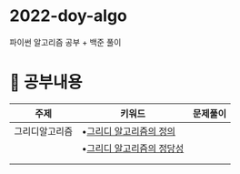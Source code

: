 # 2022-doy-algo
파이썬 알고리즘 공부 + 백준 풀이

# 🐾 공부내용
| 주제	| 키워드|	문제풀이  |
|---|---|---|
|그리디알고리즘 | •[그리디 알고리즘의 정의](https://github.com/Dominsol/2022-doy-algo/issues/1#issue-1236206148)|   |
|  | •[그리디 알고리즘의 정당성](https://github.com/Dominsol/2022-doy-algo/issues/1#issuecomment-1126874230)|	 |
|  |   |  |
|  |   |  |

